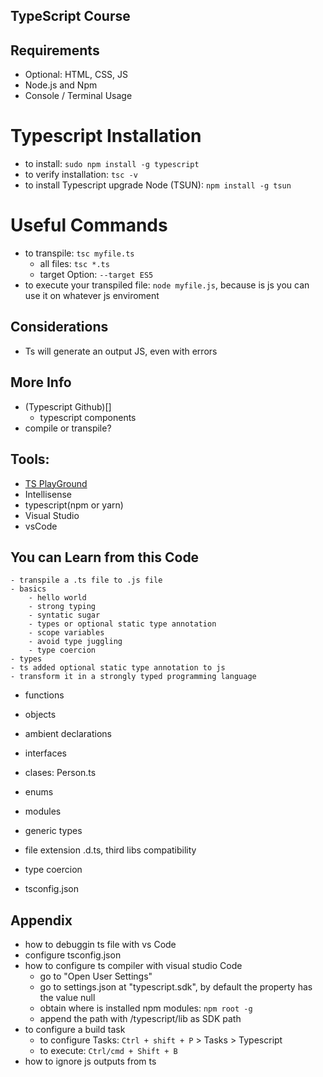 ## TypeScript Course

## Requirements
- Optional: HTML, CSS, JS
- Node.js and Npm
- Console / Terminal Usage

# Typescript Installation
- to install: `sudo npm install -g typescript`
- to verify installation: `tsc -v`
- to install Typescript upgrade Node (TSUN): `npm install -g tsun`

# Useful Commands
- to transpile: `tsc myfile.ts`
    - all files: `tsc *.ts`
    - target Option: `--target ES5`
- to execute your transpiled file: `node myfile.js`, because is js you can use it on whatever js enviroment

## Considerations
- Ts will generate an output JS, even with errors

## More Info
- (Typescript Github)[]
    - typescript components
- compile or transpile?

## Tools: 
- [TS PlayGround](https://www.typescriptlang.org/play/index.html)
- Intellisense
- typescript(npm or yarn)
- Visual Studio
- vsCode

## You can Learn from this Code
    - transpile a .ts file to .js file
    - basics
        - hello world
        - strong typing
        - syntatic sugar
        - types or optional static type annotation
        - scope variables
        - avoid type juggling
        - type coercion
    - types
    - ts added optional static type annotation to js
    - transform it in a strongly typed programming language
- functions
- objects
- ambient declarations

- interfaces
- clases: Person.ts
- enums
- modules
- generic types

- file extension .d.ts, third libs compatibility

- type coercion
- tsconfig.json

## Appendix
- how to debuggin ts file with vs Code
- configure tsconfig.json
- how to configure ts compiler with visual studio Code
    - go to "Open User Settings"
    - go to settings.json at "typescript.sdk", by default the property has the value null
    - obtain where is installed npm modules: `npm root -g`
    - append the path with /typescript/lib as SDK path
- to configure a build task
    - to configure Tasks: `Ctrl + shift + P` > Tasks > Typescript
    - to execute: `Ctrl/cmd + Shift + B`
- how to ignore js outputs from ts
